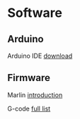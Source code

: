 # Software

## Arduino

Arduino IDE [download](https://www.arduino.cc/en/Main/Software)

## Firmware

Marlin [introduction](http://reprap.org/wiki/Marlin)

G-code [full list](http://reprap.org/wiki/G-code)

